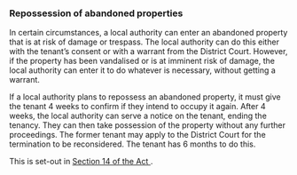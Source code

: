 ###  Repossession of abandoned properties

In certain circumstances, a local authority can enter an abandoned property
that is at risk of damage or trespass. The local authority can do this either
with the tenant’s consent or with a warrant from the District Court. However,
if the property has been vandalised or is at imminent risk of damage, the
local authority can enter it to do whatever is necessary, without getting a
warrant.

If a local authority plans to repossess an abandoned property, it must give
the tenant 4 weeks to confirm if they intend to occupy it again. After 4
weeks, the local authority can serve a notice on the tenant, ending the
tenancy. They can then take possession of the property without any further
proceedings. The former tenant may apply to the District Court for the
termination to be reconsidered. The tenant has 6 months to do this.

This is set-out in [ Section 14 of the Act
](https://www.irishstatutebook.ie/eli/2014/act/21/section/14/enacted/en/html#sec14)
.
